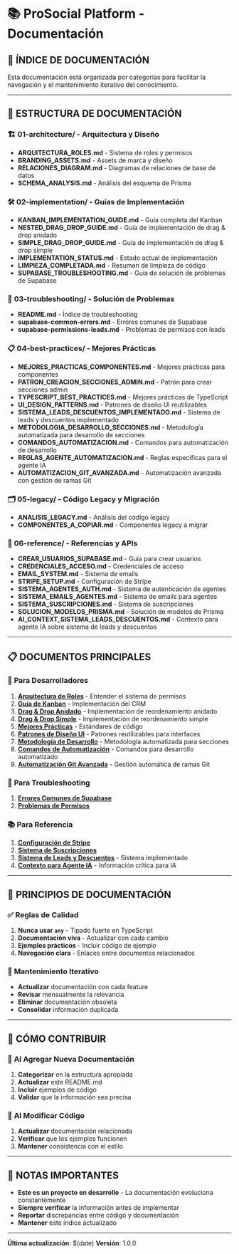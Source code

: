 # 📚 ProSocial Platform - Documentación

## 🎯 **ÍNDICE DE DOCUMENTACIÓN**

Esta documentación está organizada por categorías para facilitar la navegación y el mantenimiento iterativo del conocimiento.

---

## 📁 **ESTRUCTURA DE DOCUMENTACIÓN**

### 🏗️ **01-architecture/** - Arquitectura y Diseño

- **ARQUITECTURA_ROLES.md** - Sistema de roles y permisos
- **BRANDING_ASSETS.md** - Assets de marca y diseño
- **RELACIONES_DIAGRAM.md** - Diagramas de relaciones de base de datos
- **SCHEMA_ANALYSIS.md** - Análisis del esquema de Prisma

### 🛠️ **02-implementation/** - Guías de Implementación

- **KANBAN_IMPLEMENTATION_GUIDE.md** - Guía completa del Kanban
- **NESTED_DRAG_DROP_GUIDE.md** - Guía de implementación de drag & drop anidado
- **SIMPLE_DRAG_DROP_GUIDE.md** - Guía de implementación de drag & drop simple
- **IMPLEMENTATION_STATUS.md** - Estado actual de implementación
- **LIMPIEZA_COMPLETADA.md** - Resumen de limpieza de código
- **SUPABASE_TROUBLESHOOTING.md** - Guía de solución de problemas de Supabase

### 🔧 **03-troubleshooting/** - Solución de Problemas

- **README.md** - Índice de troubleshooting
- **supabase-common-errors.md** - Errores comunes de Supabase
- **supabase-permissions-leads.md** - Problemas de permisos con leads

### 📋 **04-best-practices/** - Mejores Prácticas

- **MEJORES_PRACTICAS_COMPONENTES.md** - Mejores prácticas para componentes
- **PATRON_CREACION_SECCIONES_ADMIN.md** - Patrón para crear secciones admin
- **TYPESCRIPT_BEST_PRACTICES.md** - Mejores prácticas de TypeScript
- **UI_DESIGN_PATTERNS.md** - Patrones de diseño UI reutilizables
- **SISTEMA_LEADS_DESCUENTOS_IMPLEMENTADO.md** - Sistema de leads y descuentos implementado
- **METODOLOGIA_DESARROLLO_SECCIONES.md** - Metodología automatizada para desarrollo de secciones
- **COMANDOS_AUTOMATIZACION.md** - Comandos para automatización de desarrollo
- **REGLAS_AGENTE_AUTOMATIZACION.md** - Reglas específicas para el agente IA
- **AUTOMATIZACION_GIT_AVANZADA.md** - Automatización avanzada con gestión de ramas Git

### 🗂️ **05-legacy/** - Código Legacy y Migración

- **ANALISIS_LEGACY.md** - Análisis del código legacy
- **COMPONENTES_A_COPIAR.md** - Componentes legacy a migrar

### 📖 **06-reference/** - Referencias y APIs

- **CREAR_USUARIOS_SUPABASE.md** - Guía para crear usuarios
- **CREDENCIALES_ACCESO.md** - Credenciales de acceso
- **EMAIL_SYSTEM.md** - Sistema de emails
- **STRIPE_SETUP.md** - Configuración de Stripe
- **SISTEMA_AGENTES_AUTH.md** - Sistema de autenticación de agentes
- **SISTEMA_EMAILS_AGENTES.md** - Sistema de emails para agentes
- **SISTEMA_SUSCRIPCIONES.md** - Sistema de suscripciones
- **SOLUCION_MODELOS_PRISMA.md** - Solución de modelos de Prisma
- **AI_CONTEXT_SISTEMA_LEADS_DESCUENTOS.md** - Contexto para agente IA sobre sistema de leads y descuentos

---

## 📋 **DOCUMENTOS PRINCIPALES**

### 🚀 **Para Desarrolladores**

1. **[Arquitectura de Roles](./01-architecture/ARQUITECTURA_ROLES.md)** - Entender el sistema de permisos
2. **[Guía de Kanban](./02-implementation/KANBAN_IMPLEMENTATION_GUIDE.md)** - Implementación del CRM
3. **[Drag & Drop Anidado](./02-implementation/NESTED_DRAG_DROP_GUIDE.md)** - Implementación de reordenamiento anidado
4. **[Drag & Drop Simple](./02-implementation/SIMPLE_DRAG_DROP_GUIDE.md)** - Implementación de reordenamiento simple
5. **[Mejores Prácticas](./04-best-practices/MEJORES_PRACTICAS_COMPONENTES.md)** - Estándares de código
6. **[Patrones de Diseño UI](./04-best-practices/UI_DESIGN_PATTERNS.md)** - Patrones reutilizables para interfaces
7. **[Metodología de Desarrollo](./04-best-practices/METODOLOGIA_DESARROLLO_SECCIONES.md)** - Metodología automatizada para secciones
8. **[Comandos de Automatización](./04-best-practices/COMANDOS_AUTOMATIZACION.md)** - Comandos para desarrollo automatizado
9. **[Automatización Git Avanzada](./04-best-practices/AUTOMATIZACION_GIT_AVANZADA.md)** - Gestión automática de ramas Git

### 🔧 **Para Troubleshooting**

1. **[Errores Comunes de Supabase](./03-troubleshooting/supabase-common-errors.md)**
2. **[Problemas de Permisos](./03-troubleshooting/supabase-permissions-leads.md)**

### 📚 **Para Referencia**

1. **[Configuración de Stripe](./06-reference/STRIPE_SETUP.md)**
2. **[Sistema de Suscripciones](./06-reference/SISTEMA_SUSCRIPCIONES.md)**
3. **[Sistema de Leads y Descuentos](./04-best-practices/SISTEMA_LEADS_DESCUENTOS_IMPLEMENTADO.md)** - Sistema implementado
4. **[Contexto para Agente IA](./06-reference/AI_CONTEXT_SISTEMA_LEADS_DESCUENTOS.md)** - Información crítica para IA

---

## 🎯 **PRINCIPIOS DE DOCUMENTACIÓN**

### ✅ **Reglas de Calidad**

1. **Nunca usar `any`** - Tipado fuerte en TypeScript
2. **Documentación viva** - Actualizar con cada cambio
3. **Ejemplos prácticos** - Incluir código de ejemplo
4. **Navegación clara** - Enlaces entre documentos relacionados

### 🔄 **Mantenimiento Iterativo**

- **Actualizar** documentación con cada feature
- **Revisar** mensualmente la relevancia
- **Eliminar** documentación obsoleta
- **Consolidar** información duplicada

---

## 📝 **CÓMO CONTRIBUIR**

### 📖 **Al Agregar Nueva Documentación**

1. **Categorizar** en la estructura apropiada
2. **Actualizar** este README.md
3. **Incluir** ejemplos de código
4. **Validar** que la información sea precisa

### 🔧 **Al Modificar Código**

1. **Actualizar** documentación relacionada
2. **Verificar** que los ejemplos funcionen
3. **Mantener** consistencia con el estilo

---

## 🚨 **NOTAS IMPORTANTES**

- **Este es un proyecto en desarrollo** - La documentación evoluciona constantemente
- **Siempre verificar** la información antes de implementar
- **Reportar** discrepancias entre código y documentación
- **Mantener** este índice actualizado

---

**Última actualización**: $(date)
**Versión**: 1.0.0
